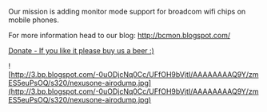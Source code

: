 Our mission is adding monitor mode support for broadcom wifi chips on mobile phones.

For more information head to our blog:
http://bcmon.blogspot.com/

[Donate - If you like it please buy us a beer :)](https://www.paypal.com/cgi-bin/webscr?cmd=_donations&business=RTYAVWHXRA8S4&lc=IL&item_name=bcmon&item_number=googlecode&currency_code=USD&bn=PP%2dDonationsBF%3abtn_donateCC_LG%2egif%3aNonHosted)

![http://3.bp.blogspot.com/-0uODjcNq0Cc/UFfOH9bVjtI/AAAAAAAAQ9Y/zmES5euPsOQ/s320/nexusone-airodump.jpg](http://3.bp.blogspot.com/-0uODjcNq0Cc/UFfOH9bVjtI/AAAAAAAAQ9Y/zmES5euPsOQ/s320/nexusone-airodump.jpg)